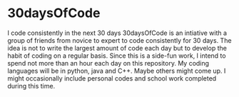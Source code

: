 # 30daysOfCode
I code consistently in the next 30 days
30daysOfCode is an intiative with a group of friends from novice to expert to code consistently for 30 days.
The idea is not to write the largest amount of code each day but to develop the habit of coding on a regular basis.
Since this is a side-fun work, I intend to spend not more than an hour each day on this repository. 
My coding languages will be in python, java and C++. Maybe others might come up.
I might occasionally include personal codes and school work completed during this time.
